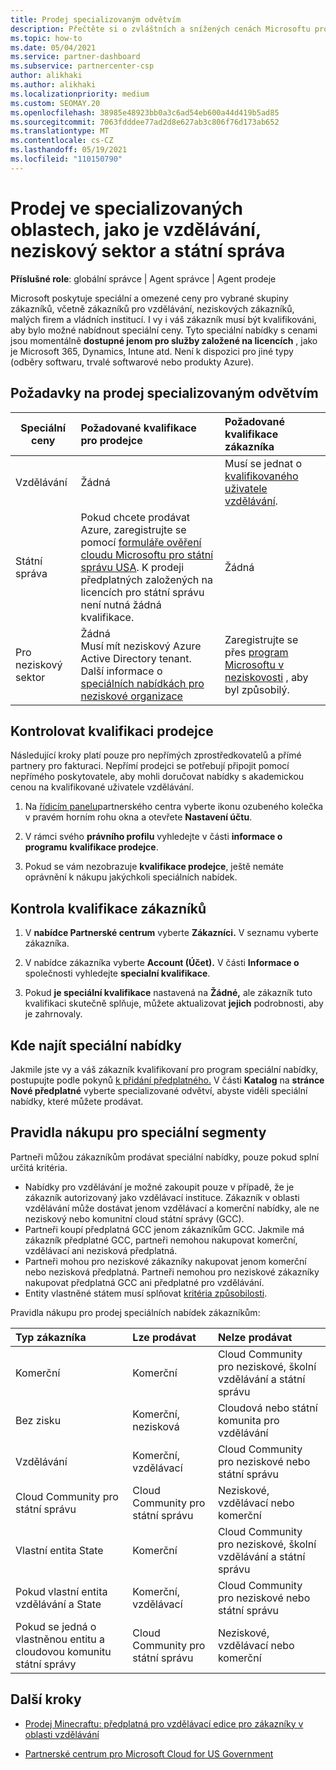 ```yaml
---
title: Prodej specializovaným odvětvím
description: Přečtěte si o zvláštních a snížených cenách Microsoftu pro určité skupiny zákazníků, včetně vzdělávacích zákazníků, neziskových zákazníků a uživatelů z oblasti státní správy.
ms.topic: how-to
ms.date: 05/04/2021
ms.service: partner-dashboard
ms.subservice: partnercenter-csp
author: alikhaki
ms.author: alikhaki
ms.localizationpriority: medium
ms.custom: SEOMAY.20
ms.openlocfilehash: 38985e48923bb0a3c6ad54eb600a44d419b5ad85
ms.sourcegitcommit: 7063fdddee77ad2d8e627ab3c806f76d173ab652
ms.translationtype: MT
ms.contentlocale: cs-CZ
ms.lasthandoff: 05/19/2021
ms.locfileid: "110150790"
---
```

# <a name="sell-to-specialized-industries-like-education-non-profit-and-government-users"></a>Prodej ve specializovaných oblastech, jako je vzdělávání, neziskový sektor a státní správa

**Příslušné role**: globální správce | Agent správce | Agent prodeje

Microsoft poskytuje speciální a omezené ceny pro vybrané skupiny zákazníků, včetně zákazníků pro vzdělávání, neziskových zákazníků, malých firem a vládních institucí. I vy i váš zákazník musí být kvalifikováni, aby bylo možné nabídnout speciální ceny. Tyto speciální nabídky s cenami jsou momentálně **dostupné jenom pro služby založené na licencích** , jako je Microsoft 365, Dynamics, Intune atd. Není k dispozici pro jiné typy (odběry softwaru, trvalé softwarové nebo produkty Azure).

## <a name="requirements-to-sell-to-specialized-industries"></a>Požadavky na prodej specializovaným odvětvím

|**Speciální ceny**   |**Požadované kvalifikace pro prodejce**   |**Požadované kvalifikace zákazníka**   |
|----------------------------|:---------------------------------|:------------------------------------------|
|Vzdělávání   |Žádná   | Musí se jednat o [kvalifikovaného uživatele vzdělávání](https://www.microsoftvolumelicensing.com/DocumentSearch.aspx?Mode=3&DocumentTypeId=7).   |
|Státní správa   |Pokud chcete prodávat Azure, zaregistrujte se pomocí [formuláře ověření cloudu Microsoftu pro státní správu USA](https://azuregov.microsoft.com/csp). K prodeji předplatných založených na licencích pro státní správu není nutná žádná kvalifikace.|   Žádná|
|Pro neziskový sektor  |Žádná<br/> Musí mít neziskový Azure Active Directory tenant.<br/> Další informace o [speciálních nabídkách pro neziskové organizace](https://assetsprod.microsoft.com/mpn/nonprofit-skus-in-csp-faq.pdf)   |Zaregistrujte se přes [program Microsoftu v neziskovosti](https://nonprofit.microsoft.com/#/register) , aby byl způsobilý.   |

## <a name="check-your-reseller-qualifications"></a>Kontrolovat kvalifikaci prodejce

Následující kroky platí pouze pro nepřímých zprostředkovatelů a přímé partnery pro fakturaci. Nepřímí prodejci se potřebují připojit pomocí nepřímého poskytovatele, aby mohli doručovat nabídky s akademickou cenou na kvalifikované uživatele vzdělávání.

1. Na [řídicím panelu](https://partner.microsoft.com/dashboard)partnerského centra vyberte ikonu ozubeného kolečka v pravém horním rohu okna a otevřete **Nastavení účtu**.

2. V rámci svého **právního profilu** vyhledejte v části **informace o programu** **kvalifikace prodejce**.

3. Pokud se vám nezobrazuje **kvalifikace prodejce**, ještě nemáte oprávnění k nákupu jakýchkoli speciálních nabídek.

## <a name="check-the-customer-qualifications"></a>Kontrola kvalifikace zákazníků

1. V **nabídce Partnerské centrum** vyberte **Zákazníci.** V seznamu vyberte zákazníka.

2. V nabídce zákazníka vyberte **Account (Účet).** V části **Informace o** společnosti vyhledejte **specialní kvalifikace**.

3. Pokud **je speciální kvalifikace** nastavená na **Žádné,** ale zákazník tuto kvalifikaci skutečně splňuje, můžete aktualizovat **jejich** podrobnosti, aby je zahrnovaly.

## <a name="where-to-find-special-offers"></a>Kde najít speciální nabídky

Jakmile jste vy a váš zákazník kvalifikovaní pro program speciální nabídky, postupujte podle pokynů [k přidání předplatného.](create-a-new-subscription.md) V části **Katalog** na **stránce Nové předplatné** vyberte specializované odvětví, abyste viděli speciální nabídky, které můžete prodávat.

## <a name="purchase-rules-for-special-segments"></a>Pravidla nákupu pro speciální segmenty

Partneři můžou zákazníkům prodávat speciální nabídky, pouze pokud splní určitá kritéria. 

- Nabídky pro vzdělávání je možné zakoupit pouze v případě, že je zákazník autorizovaný jako vzdělávací instituce. Zákazník v oblasti vzdělávání může dostávat jenom vzdělávací a komerční nabídky, ale ne neziskový nebo komunitní cloud státní správy (GCC).
- Partneři koupí předplatná GCC jenom zákazníkům GCC. Jakmile má zákazník předplatné GCC, partneři nemohou nakupovat komerční, vzdělávací ani nezisková předplatná.
- Partneři mohou pro neziskové zákazníky nakupovat jenom komerční nebo nezisková předplatná. Partneři nemohou pro neziskové zákazníky nakupovat předplatná GCC ani předplatné pro vzdělávání.
- Entity vlastněné státem musí splňovat [kritéria způsobilosti](https://www.microsoft.com/legal/compliance/anticorruption/criteria).

Pravidla nákupu pro prodej speciálních nabídek zákazníkům:

|**Typ zákazníka**   |**Lze prodávat**   |**Nelze prodávat**   |
|:----------------------------|:---------------------------------|:------------------------------------------|
| Komerční |Komerční | Cloud Community pro neziskové, školní vzdělávání a státní správu |
| Bez zisku |Komerční, nezisková | Cloudová nebo státní komunita pro vzdělávání |
| Vzdělávání |Komerční, vzdělávací | Cloud Community pro neziskové nebo státní správu |
| Cloud Community pro státní správu |Cloud Community pro státní správu | Neziskové, vzdělávací nebo komerční |
| Vlastní entita State  | Komerční  | Cloud Community pro neziskové, školní vzdělávání a státní správu  |
| Pokud vlastní entita vzdělávání a State | Komerční, vzdělávací | Cloud Community pro neziskové nebo státní správu |
| Pokud se jedná o vlastněnou entitu a cloudovou komunitu státní správy | Cloud Community pro státní správu | Neziskové, vzdělávací nebo komerční |

## <a name="next-steps"></a>Další kroky

- [Prodej Minecraftu: předplatná pro vzdělávací edice pro zákazníky v oblasti vzdělávání](minecraft-subscriptions.md)

- [Partnerské centrum pro Microsoft Cloud for US Government](partner-center-for-microsoft-us-govt-cloud.md)
